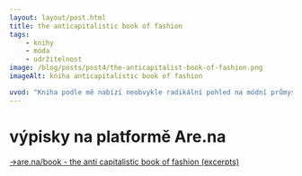 ```yaml
---
layout: layout/post.html
title: the anticapitalistic book of fashion
tags: 
    - knihy
    - móda
    - udržitelnost
image: /blog/posts/post4/the-anticapitalist-book-of-fashion.png
imageAlt: kniha anticapitalistic book of fashion

uvod: "Kniha podle mě nabízí neobvykle radikální pohled na módní průmysl. Nebojí se jít ke kořenům problémů a pojmenovat je jako: rasismus, kolonialismus, kapitalismus… Nahlíží na módu skrze třídní boj a vykořisťování a nezastavuje se u polovičních řešení, jaké jsou často propagovány liberálními médii a autory. Kniha se věnuje takřka každému aspektu, od vykořisťování šiček na globálním jihu a jeho historii, přes trendy, online nákupy, modeling, velké designéry, přístupy původních obyvatel k módě až po možná řešení. Pokud byste si měli přečíst jednu knihu, která nabízí alternativní pohled na módní průmysl, který neglorifikuje velká jména, estetiku a úspěch nad vše ostatní, tak je to právě tahle."
---
```

# výpisky na platformě Are.na

[→are.na/book - the anti capitalistic book of fashion (excerpts)](https://www.are.na/daniel-weber-ybsgvbdwtz4/book-the-anti-capitalistic-book-of-fashion-excerpts)

<div id="content-collection"></div>

<script src="https://cdn.jsdelivr.net/npm/axios/dist/axios.min.js"></script>

<script>
    const ARENA_API_URL = 'https://api.are.na/v2/channels/book-the-anti-capitalistic-book-of-fashion-excerpts?per=30&page=1';
    
    axios.get(ARENA_API_URL)
        .then(response => {
            console.log(response.data);  // Check the API response
            displayContent(response.data);
        })
        .catch(error => {
            console.error("Error fetching data:", error);
        });

    function displayContent(data) {
        const contentContainer = document.getElementById('content-collection');
        const blocks = data.contents;  // Based on Are.na API structure

        blocks.forEach(block => {
            const blockElement = document.createElement('div'); // Create a container for each block

            // Add a class to the block element
            blockElement.className = `block-${block.class.toLowerCase()}`;

            // Check block type and handle accordingly
            if (block.class === 'Image') {
                // Handle image block
                const imgElement = document.createElement('img');
                imgElement.className = `arena`;
                imgElement.src = block.image.display.url;
                imgElement.alt = block.title || "Image from Are.na collection";
                blockElement.appendChild(imgElement);
            } else if (block.class === 'Text') {
                // Handle text block
                const textElement = document.createElement('p');
                textElement.textContent = block.content;
                blockElement.appendChild(textElement);
            } else if (block.class === 'Link') {
                // Handle link block
                const linkElement = document.createElement('a');
                linkElement.href = block.source.url;
                linkElement.textContent = block.title || block.source.url;
                blockElement.appendChild(linkElement);
            }

            contentContainer.appendChild(blockElement);
        });
    }
</script>

